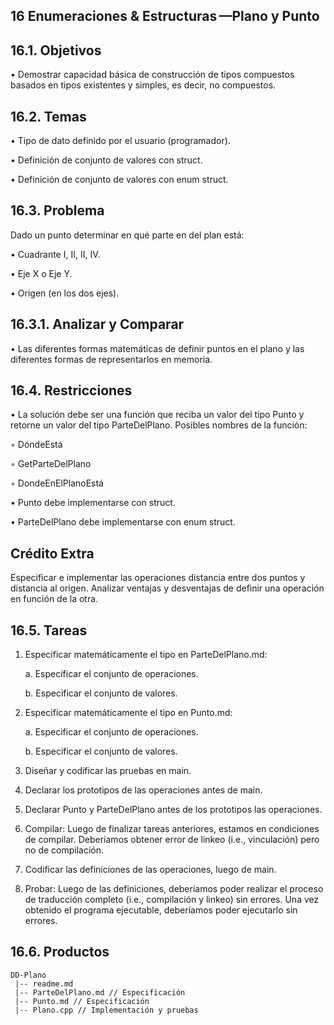 ## 16 Enumeraciones & Estructuras —Plano y Punto
## 16.1. Objetivos
• Demostrar capacidad básica de construcción de tipos compuestos basados
en tipos existentes y simples, es decir, no compuestos.
## 16.2. Temas

• Tipo de dato definido por el usuario (programador).

• Definición de conjunto de valores con struct.

• Definición de conjunto de valores con enum struct.

## 16.3. Problema
Dado un punto determinar en qué parte en del plan está:

• Cuadrante I, II, II, IV.

• Eje X o Eje Y.

• Origen (en los dos ejes).

## 16.3.1. Analizar y Comparar
• Las diferentes formas matemáticas de definir puntos en el plano y las
diferentes formas de representarlos en memoria.

## 16.4. Restricciones
• La solución debe ser una función que reciba un valor del tipo Punto y retorne
un valor del tipo ParteDelPlano. Posibles nombres de la función:

◦ DóndeEstá

◦ GetParteDelPlano

◦ DondeEnElPlanoEstá

• Punto debe implementarse con struct.

• ParteDelPlano debe implementarse con enum struct.

## Crédito Extra
Especificar e implementar las operaciones distancia entre
dos puntos y distancia al origen.
Analizar ventajas y desventajas de definir una operación
en función de la otra.

## 16.5. Tareas
1. Especificar matemáticamente el tipo en ParteDelPlano.md:

    a. Especificar el conjunto de operaciones.

    b. Especificar el conjunto de valores.

2. Especificar matemáticamente el tipo en Punto.md:

    a. Especificar el conjunto de operaciones.

    b. Especificar el conjunto de valores.

3. Diseñar y codificar las pruebas en main.

4. Declarar los prototipos de las operaciones antes de main.

5. Declarar Punto y ParteDelPlano antes de los prototipos las operaciones.

6. Compilar: Luego de finalizar tareas anteriores, estamos en condiciones de
compilar. Deberíamos obtener error de linkeo (i.e., vinculación) pero no de
compilación.

7. Codificar las definiciones de las operaciones, luego de main.

8. Probar: Luego de las definiciones, deberíamos poder realizar el proceso de
traducción completo (i.e., compilación y linkeo) sin errores. Una vez obtenido
el programa ejecutable, deberíamos poder ejecutarlo sin errores.

## 16.6. Productos
```
DD-Plano
 |-- readme.md
 |-- ParteDelPlano.md // Especificación
 |-- Punto.md // Especificación
 |-- Plano.cpp // Implementación y pruebas


